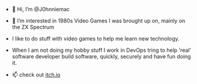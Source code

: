 - 👋 Hi, I’m @J0hnniemac
- 👀 I’m interested in 1980s Video Games I was brought up on, mainly on the ZX Spectrum
- I like to do stuff with video games to help me learn new technology.
- When I am not doing my hobby stuff I work in DevOps tring to help 'real' software developer build software, quickly, securely and have fun doing it.


- 📫 check out [itch.io](https://johnmcmanus.itch.io/)

<!---
J0hnniemac/J0hnniemac is a ✨ special ✨ repository because its `README.md` (this file) appears on your GitHub profile.
You can click the Preview link to take a look at your changes.
--->
